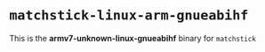 # `matchstick-linux-arm-gnueabihf`

This is the **armv7-unknown-linux-gnueabihf** binary for `matchstick`

